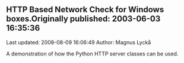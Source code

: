 ## HTTP Based Network Check for Windows boxes.Originally published: 2003-06-03 16:35:36 
Last updated: 2008-08-09 16:06:49 
Author: Magnus Lyckå 
 
A demonstration of how the Python HTTP server classes can be used.